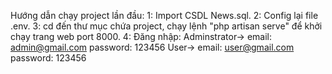 Hướng dẫn chạy project lần đầu:
	1: Import CSDL News.sql.
	2: Config lại file .env.
	3: cd đến thư mục chứa project, chạy lệnh "php artisan serve" để khởi chạy trang web port 8000.
	4: Đăng nhập: 
		Adminstrator-> email: admin@gmail.com
			       password: 123456
		User-> email: user@gmail.com
			       password: 123456
